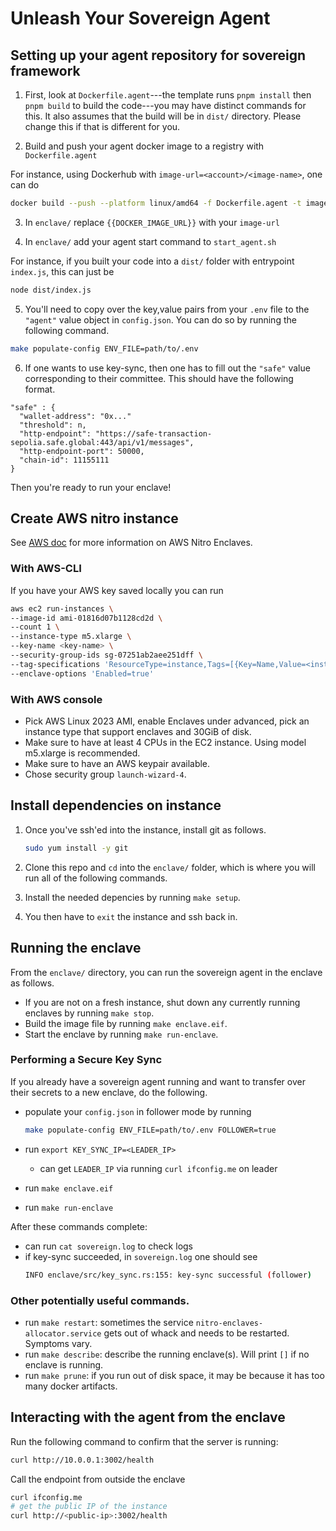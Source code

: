 # Unleash Your Sovereign Agent

## Setting up your agent repository for sovereign framework

1. First, look at `Dockerfile.agent`---the template runs `pnpm install` then `pnpm build` to build the code---you may have distinct commands for this. It also assumes that the build will be in `dist/` directory. Please change this if that is different for you.

2. Build and push your agent docker image to a registry with `Dockerfile.agent`
   
  For instance, using Dockerhub with `image-url=<account>/<image-name>`, one can do
  ```sh
  docker build --push --platform linux/amd64 -f Dockerfile.agent -t image-url .
  ```

3. In `enclave/` replace `{{DOCKER_IMAGE_URL}}` with your `image-url`

4. In `enclave/` add your agent start command to `start_agent.sh`

  For instance, if you built your code into a `dist/` folder with entrypoint `index.js`, this can just be
  ```sh
  node dist/index.js
  ````

5. You'll need to copy over the key,value pairs from your `.env` file to the `"agent"` value object in `config.json`. You can do so by running the following command.

  ```sh
  make populate-config ENV_FILE=path/to/.env

  ```
6. If one wants to use key-sync, then one has to fill out the `"safe"` value corresponding to their committee. This should have the following format.
  ```
  "safe" : {
    "wallet-address": "0x..."
    "threshold": n,
    "http-endpoint": "https://safe-transaction-sepolia.safe.global:443/api/v1/messages",
    "http-endpoint-port": 50000,
    "chain-id": 11155111
  }
  ```

Then you're ready to run your enclave!

## Create AWS nitro instance

See [AWS doc](https://docs.aws.amazon.com/enclaves/latest/user/getting-started.html) for more information on AWS Nitro Enclaves.

### With AWS-CLI

If you have your AWS key saved locally you can run

```sh
aws ec2 run-instances \
--image-id ami-01816d07b1128cd2d \
--count 1 \
--instance-type m5.xlarge \
--key-name <key-name> \
--security-group-ids sg-07251ab2aee251dff \
--tag-specifications 'ResourceType=instance,Tags=[{Key=Name,Value=<instance-name>}]' \
--enclave-options 'Enabled=true'
```

### With AWS console

- Pick AWS Linux 2023 AMI, enable Enclaves under advanced, pick an instance type that support enclaves and 30GiB of disk.
- Make sure to have at least 4 CPUs in the EC2 instance. Using model m5.xlarge is recommended.
- Make sure to have an AWS keypair available.
- Chose security group `launch-wizard-4`.

## Install dependencies on instance

1. Once you've ssh'ed into the instance, install git as follows.
    ```sh
    sudo yum install -y git
    ```
2. Clone this repo and `cd` into the `enclave/` folder, which is where you will run all of the following commands.

3. Install the needed depencies by running `make setup`.

4. You then have to `exit` the instance and ssh back in.

## Running the enclave

From the `enclave/` directory, you can run the sovereign agent in the enclave as follows.
- If you are not on a fresh instance, shut down any currently running enclaves by running `make stop`.
- Build the image file by running `make enclave.eif`.
- Start the enclave by running `make run-enclave`.

### Performing a Secure Key Sync

If you already have a sovereign agent running and want to transfer over their secrets to a new enclave, do the following.

- populate your `config.json` in follower mode by running
  ```sh
  make populate-config ENV_FILE=path/to/.env FOLLOWER=true
  ```

- run `export KEY_SYNC_IP=<LEADER_IP>`
  - can get `LEADER_IP` via running `curl ifconfig.me` on leader
  
- run `make enclave.eif`
- run `make run-enclave`

After these commands complete: 
- can run `cat sovereign.log` to check logs
- if key-sync succeeded, in `sovereign.log` one should see
    ```sh
    INFO enclave/src/key_sync.rs:155: key-sync successful (follower)
    ```

### Other potentially useful commands.

- run `make restart`: sometimes the service `nitro-enclaves-allocator.service` gets out of whack and needs to be restarted. Symptoms vary.
- run `make describe`: describe the running enclave(s). Will print `[]` if no enclave is running.
- run `make prune`: if you run out of disk space, it may be because it has too many docker artifacts.

## Interacting with the agent from the enclave

Run the following command to confirm that the server is running:

```sh
curl http://10.0.0.1:3002/health
```

Call the endpoint from outside the enclave

```sh
curl ifconfig.me
# get the public IP of the instance
curl http://<public-ip>:3002/health
```

